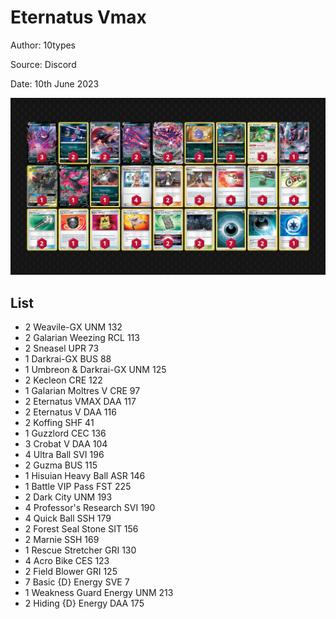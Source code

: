 # Eternatus Vmax

Author: 10types

Source: Discord

Date: 10th June 2023

![decklist](../../images/SVI/Eternatus%20Vmax/2-%20Eternatus%20Vmax.png)

## List

* 2 Weavile-GX UNM 132
* 2 Galarian Weezing RCL 113
* 2 Sneasel UPR 73
* 1 Darkrai-GX BUS 88
* 1 Umbreon & Darkrai-GX UNM 125
* 2 Kecleon CRE 122
* 1 Galarian Moltres V CRE 97
* 2 Eternatus VMAX DAA 117
* 2 Eternatus V DAA 116
* 2 Koffing SHF 41
* 1 Guzzlord CEC 136
* 3 Crobat V DAA 104
* 4 Ultra Ball SVI 196
* 2 Guzma BUS 115
* 1 Hisuian Heavy Ball ASR 146
* 1 Battle VIP Pass FST 225
* 2 Dark City UNM 193
* 4 Professor's Research SVI 190
* 4 Quick Ball SSH 179
* 2 Forest Seal Stone SIT 156
* 2 Marnie SSH 169
* 1 Rescue Stretcher GRI 130
* 4 Acro Bike CES 123
* 2 Field Blower GRI 125
* 7 Basic {D} Energy SVE 7
* 1 Weakness Guard Energy UNM 213
* 2 Hiding {D} Energy DAA 175
